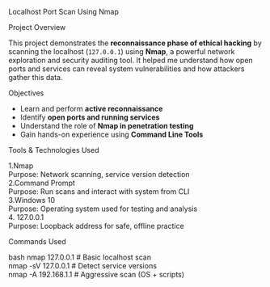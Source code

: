 Localhost Port Scan Using Nmap

Project Overview

This project demonstrates the **reconnaissance phase of ethical hacking** by scanning the localhost (`127.0.0.1`) using **Nmap**, a powerful network exploration and security auditing tool. It helped me understand how open ports and services can reveal system vulnerabilities and how attackers gather this data.

Objectives

- Learn and perform **active reconnaissance**
- Identify **open ports and running services**
- Understand the role of **Nmap in penetration testing**
- Gain hands-on experience using **Command Line Tools**

Tools & Technologies Used                                                           

1.Nmap             
Purpose: Network scanning, service version detection            
2.Command Prompt  
Purpose: Run scans and interact with system from CLI     
3.Windows 10       
Purpose: Operating system used for testing and analysis         
4. 127.0.0.1        
Purpose: Loopback address for safe, offline practice            


Commands Used

bash
nmap 127.0.0.1             # Basic localhost scan  
nmap -sV 127.0.0.1         # Detect service versions  
nmap -A 192.168.1.1        # Aggressive scan (OS + scripts)  
